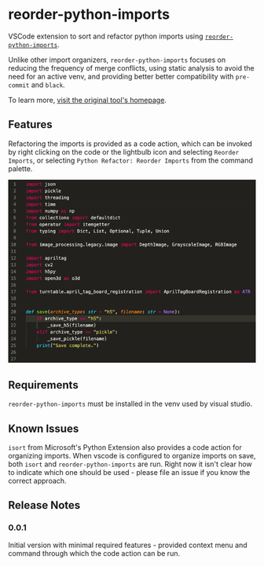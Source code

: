 # reorder-python-imports

VSCode extension to sort and refactor python imports using [`reorder-python-imports`](https://github.com/asottile/reorder_python_imports).

Unlike other import organizers, `reorder-python-imports` focuses on reducing the frequency of merge conflicts, using static analysis to avoid the need for an active venv, and providing better better compatibility with `pre-commit` and `black`.

To learn more, [visit the original tool's homepage](https://github.com/asottile/reorder_python_imports).

## Features

Refactoring the imports is provided as a code action, which can be invoked by right clicking on the code or the lightbulb icon and selecting `Reorder Imports`, or selecting `Python Refactor: Reorder Imports` from the command palette.

![Example usage from context menu](res/context-menu-example.gif)

## Requirements

`reorder-python-imports` must be installed in the venv used by visual studio.

## Known Issues

`isort` from Microsoft's Python Extension also provides a code action for organizing imports. When vscode is configured to organize imports on save, both `isort` and `reorder-python-imports` are run. Right now it isn't clear how to indicate which one should be used - please file an issue if you know the correct approach.

## Release Notes

### 0.0.1

Initial version with minimal required features - provided context menu and command through which the code action can be run.
